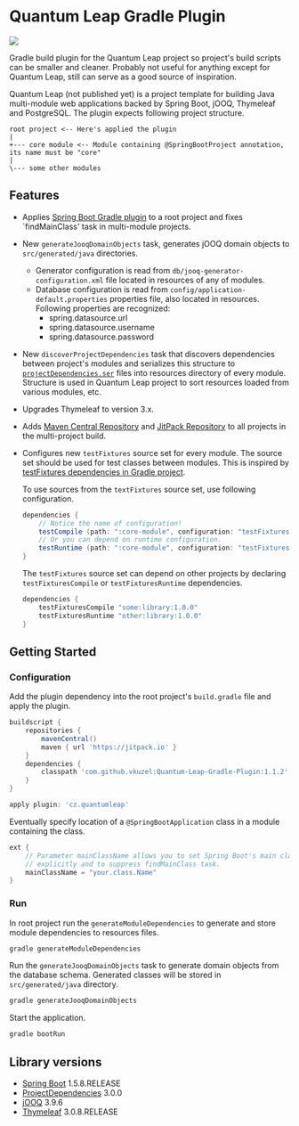 # Quantum Leap Gradle Plugin

[![](https://jitpack.io/v/vkuzel/Quantum-Leap-Gradle-Plugin.svg)](https://jitpack.io/#vkuzel/Quantum-Leap-Gradle-Plugin)

Gradle build plugin for the Quantum Leap project so project's build scripts can be smaller and cleaner.
Probably not useful for anything except for Quantum Leap, still can serve as a good source of inspiration.

Quantum Leap (not published yet) is a project template for building Java multi-module web applications backed by Spring Boot, jOOQ, Thymeleaf and PostgreSQL.
The plugin expects following project structure.

````
root project <-- Here's applied the plugin
|
+--- core module <-- Module containing @SpringBootProject annotation, its name must be "core"
|
\--- some other modules
````

## Features

* Applies [Spring Boot Gradle plugin](https://docs.spring.io/spring-boot/docs/current/reference/html/build-tool-plugins-gradle-plugin.html) to a root project and fixes `findMainClass' task in multi-module projects.
* New `generateJooqDomainObjects` task, generates jOOQ domain objects to `src/generated/java` directories.
  * Generator configuration is read from `db/jooq-generator-configuration.xml` file located in resources of any of modules.
  * Database configuration is read from `config/application-default.properties` properties file, also located in resources.
    Following properties are recognized:
    * spring.datasource.url
    * spring.datasource.username
    * spring.datasource.password
* New `discoverProjectDependencies` task that discovers dependencies between project's modules and serializes this structure to [`projectDependencies.ser`](https://github.com/vkuzel/Gradle-Project-Dependencies) files into resources directory of every module.
  Structure is used in Quantum Leap project to sort resources loaded from various modules, etc.
* Upgrades Thymeleaf to version 3.x.
* Adds [Maven Central Repository](http://search.maven.org) and [JitPack Repository](https://jitpack.io) to all projects in the multi-project build.
* Configures new `testFixtures` source set for every module. The source set should be used for test classes between modules. This is inspired by [testFixtures dependencies in Gradle project](https://github.com/gradle/gradle/blob/master/gradle/testFixtures.gradle).

  To use sources from the `textFixtures` source set, use following configuration.

  ````groovy
  dependencies {
      // Notice the name of configuration!
      testCompile (path: ":core-module", configuration: "testFixturesUsageCompile")
      // Or you can depend on runtime configuration.
      testRuntime (path: ":core-module", configuration: "testFixturesUsageRuntime")
  }
  ````
  The `testFixtures` source set can depend on other projects by declaring `testFixturesCompile` or `testFixturesRuntime` dependencies.
  ````groovy
  dependencies {
      testFixturesCompile "some:library:1.0.0"
      testFixturesRuntime "other:library:1.0.0"
  }
  ````

## Getting Started

### Configuration

Add the plugin dependency into the root project's `build.gradle` file and apply the plugin.

````groovy
buildscript {
    repositories {
        mavenCentral()
        maven { url 'https://jitpack.io' }
    }
    dependencies {
        classpath 'com.github.vkuzel:Quantum-Leap-Gradle-Plugin:1.1.2'
    }
}

apply plugin: 'cz.quantumleap'
````

Eventually specify location of a `@SpringBootApplication` class in a module containing the class.   

````groovy
ext {
    // Parameter mainClassName allows you to set Spring Boot's main class
    // explicitly and to suppress findMainClass task.
    mainClassName = "your.class.Name"
}
````

### Run

In root project run the `generateModuleDependencies` to generate and store module dependencies to resources files.

````bash
gradle generateModuleDependencies
````

Run the `generateJooqDomainObjects` task to generate domain objects from the database schema. Generated classes will be stored in `src/generated/java` directory.

````bash
gradle generateJooqDomainObjects
````

Start the application.

````bash
gradle bootRun
````

## Library versions

* [Spring Boot](https://github.com/spring-projects/spring-boot) 1.5.8.RELEASE
* [ProjectDependencies](https://github.com/vkuzel/Gradle-Project-Dependencies) 3.0.0
* [jOOQ](https://github.com/jOOQ/jOOQ) 3.9.6
* [Thymeleaf](https://github.com/thymeleaf) 3.0.8.RELEASE

